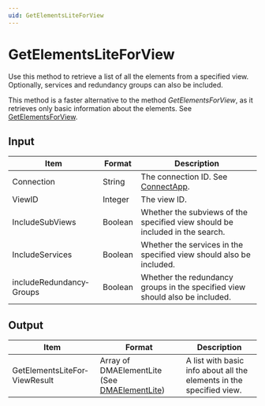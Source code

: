 ```yaml
---
uid: GetElementsLiteForView
---
```


# GetElementsLiteForView

Use this method to retrieve a list of all the elements from a specified view. Optionally, services and redundancy groups can also be included.

This method is a faster alternative to the method *GetElementsForView*, as it retrieves only basic information about the elements. See [GetElementsForView](xref:GetElementsForView).

## Input

| Item                     | Format  | Description                                                                 |
|--------------------------|---------|-----------------------------------------------------------------------------|
| Connection               | String  | The connection ID. See [ConnectApp](xref:ConnectApp).                      |
| ViewID                   | Integer | The view ID.                                                                |
| IncludeSubViews          | Boolean | Whether the subviews of the specified view should be included in the search. |
| IncludeServices          | Boolean | Whether the services in the specified view should also be included.          |
| includeRedundancy­Groups | Boolean | Whether the redundancy groups in the specified view should also be included. |

## Output

| Item | Format | Description |
|--|--|--|
| GetElementsLiteFor­ViewResult | Array of DMAElement­Lite (See [DMAElementLite](xref:DMAElementLite)) | A list with basic info about all the elements in the specified view. |
